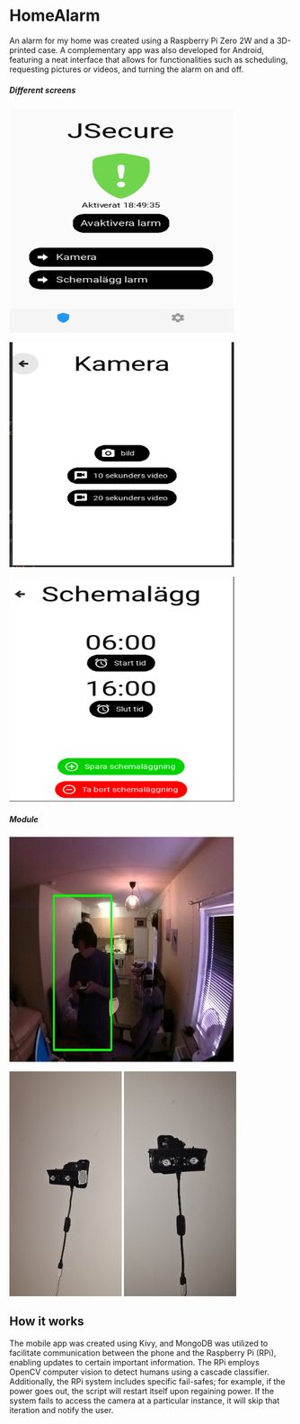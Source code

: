 # HomeAlarm
 
An alarm for my home was created using a Raspberry Pi Zero 2W and a 3D-printed case. A complementary app was also developed for Android, featuring a neat interface that allows for functionalities such as scheduling, requesting pictures or videos, and turning the alarm on and off.

##### Different screens

<p float="left">
<img src="Mobile_App/Screens/Home_screen.PNG" width="400" height="400" name="Home"> 
</p>
<p float="left">
<img src="Mobile_App/Screens/Camera_screen.PNG" width="400" height="400" name="Camera">
</p>
<p float="left">
<img src="Mobile_App/Screens/Scheme_screen.PNG" width="400" height="400" name="Settings"> 
</p>

##### Module 

<p float="left">
<img src="Mobile_App/Screens/Detected.png" width="400" height="400" name="Detected"> 
</p>
<p float="left">
<img src="Mobile_App/Screens/Module1.png" width="200" height="400" name="Mod1">
<img src="Mobile_App/Screens/Module3.png" width="200" height="400" name="Mod2">
</p>



## How it works
The mobile app was created using Kivy, and MongoDB was utilized to facilitate communication between the phone and the Raspberry Pi (RPi), enabling updates to certain important information. The RPi employs OpenCV computer vision to detect humans using a cascade classifier. Additionally, the RPi system includes specific fail-safes; for example, if the power goes out, the script will restart itself upon regaining power. If the system fails to access the camera at a particular instance, it will skip that iteration and notify the user.
